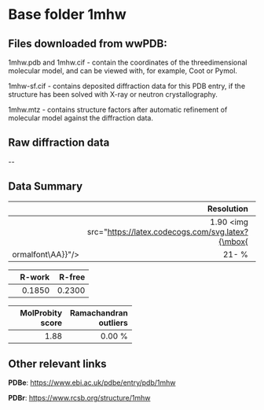 # Base folder 1mhw

## Files downloaded from wwPDB:

1mhw.pdb and 1mhw.cif - contain the coordinates of the threedimensional molecular model, and can be viewed with, for example, Coot or Pymol.

1mhw-sf.cif - contains deposited diffraction data for this PDB entry, if the structure has been solved with X-ray or neutron crystallography.

1mhw.mtz - contains structure factors after automatic refinement of molecular model against the diffraction data.

## Raw diffraction data

--<br> 

## Data Summary
|   | Resolution | Completeness| I/sigma |
|---|-------------:|----------------:|--------------:|
|   |1.90 <img src="https://latex.codecogs.com/svg.latex?{\mbox{
ormalfont\AA}}"/>|  21- %|<img width=50/>18.90|

|   | **R-work**| **R-free**   
|---|-------------:|----------------:|           
||0.1850|0.2300|

|   |**MolProbity<br>score**| **Ramachandran<br>outliers** 
|---|-------------:|----------------:|
||1.88|0.00 %|

## Other relevant links 
**PDBe**:  https://www.ebi.ac.uk/pdbe/entry/pdb/1mhw
 
**PDBr**: https://www.rcsb.org/structure/1mhw 

